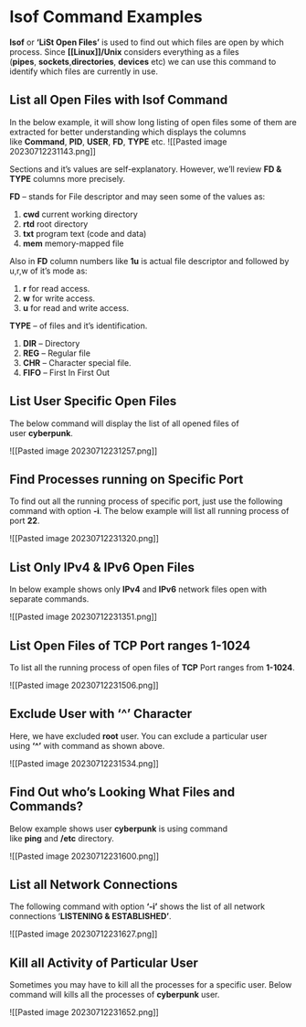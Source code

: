 # lsof Command Examples

**lsof** or **‘LiSt Open Files’** is used to find out which files are open by which process. Since **[[Linux]]/Unix** considers everything as a files (**pipes**, **sockets**,**directories**, **devices** etc) we can use this command to identify which files are currently in use.

## List all Open Files with lsof Command

In the below example, it will show long listing of open files some of them are extracted for better understanding which displays the columns like **Command**, **PID**, **USER**, **FD**, **TYPE** etc.
![[Pasted image 20230712231143.png]]

Sections and it’s values are self-explanatory. However, we’ll review **FD & TYPE** columns more precisely.

**FD** – stands for File descriptor and may seen some of the values as:

1. **cwd** current working directory
2. **rtd** root directory
3. **txt** program text (code and data)
4. **mem** memory-mapped file

Also in **FD** column numbers like **1u** is actual file descriptor and followed by u,r,w of it’s mode as:

1. **r** for read access.
2. **w** for write access.
3. **u** for read and write access.

**TYPE** – of files and it’s identification.

1. **DIR** – Directory
2. **REG** – Regular file
3. **CHR** – Character special file.
4. **FIFO** – First In First Out

## List User Specific Open Files

The below command will display the list of all opened files of user **cyberpunk**.

![[Pasted image 20230712231257.png]]


## Find Processes running on Specific Port

To find out all the running process of specific port, just use the following command with option **-i**. The below example will list all running process of port **22**.

![[Pasted image 20230712231320.png]]

## List Only IPv4 & IPv6 Open Files

In below example shows only **IPv4** and **IPv6** network files open with separate commands.

![[Pasted image 20230712231351.png]]


## List Open Files of TCP Port ranges 1-1024

To list all the running process of open files of **TCP** Port ranges from **1-1024**.

![[Pasted image 20230712231506.png]]

## Exclude User with ‘^’ Character

Here, we have excluded **root** user. You can exclude a particular user using **‘^’** with command as shown above.

![[Pasted image 20230712231534.png]]

## Find Out who’s Looking What Files and Commands?

Below example shows user **cyberpunk** is using command like **ping** and **/etc** directory.

![[Pasted image 20230712231600.png]]

## List all Network Connections

The following command with option **‘-i’** shows the list of all network connections ‘**LISTENING & ESTABLISHED’**.

![[Pasted image 20230712231627.png]]

## Kill all Activity of Particular User

Sometimes you may have to kill all the processes for a specific user. Below command will kills all the processes of **cyberpunk** user.

![[Pasted image 20230712231652.png]]